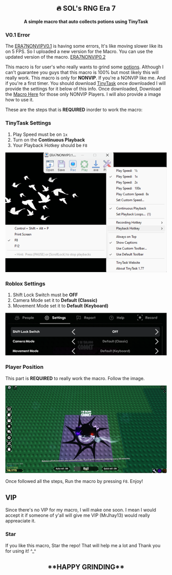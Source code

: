 <div align="center">
<h2 align="center">🔥 SOL's RNG Era 7</h2>

  <h4 align="center">A simple macro that auto collects potions using TinyTask</h4>

</div>

<h3>V0.1 Error</h3>

The [ERA7NONVIPV0.1](https://github.com/ItzKashiii/SOLS-RNG-Era7/tree/main/ERA7-Macro/NONVIP/V0.1) is having some errors, It's like moving slower like its on 5 FPS. So I uploaded a new version for the Macro. You can use the updated version of the macro. [ERA7NONVIP0.2](https://github.com/ItzKashiii/SOLS-RNG-Era7/tree/main/ERA7-Macro/NONVIP/V0.2)

This macro is for user's who really wants to grind some <u>potions</u>. Although I can't guarantee you guys that this macro is 100% but most likely this will really work. This macro is only for **NONVIP**. If you're a NONVIP like me. And if you're a first timer. You should download [TinyTask](https://tinytask.net/) once downloaded I will provide the settings for it below of this info. Once downloaded, Download the [Macro Here](https://github.com/ItzKashiii/SOLS-RNG-Era7/tree/main/ERA7-Macro/NONVIP/V0.1) for those only NONVIP Players. I will also provide a image how to use it. 

These are the steps that is **REQUIRED** inorder to work the macro:

<h3>TinyTask Settings</h3>

1. Play Speed must be on `1x`
2. Turn on the **Continuous Playback**
3. Your Playback Hotkey should be `F8`

![TinyTaskSettings](./Examples/Images/TinyTaskSettings.png)

<h3>Roblox Settings</h3>

1. Shift Lock Switch must be **OFF**
2. Camera Mode set it to **Default (Classic)**
3. Movement Mode set it to **Default (Keyboard)**

![RobloxSettings](./Examples/Images/SettingsForMacro.png)

<h3>Player Position</h3>

This part is **REQUIRED** to really work the macro. Follow the image.

![PlayerPosition](./Examples/Images/PlayerPosition.png)

Once followed all the steps, Run the macro by pressing `F8`. Enjoy!

<h2>VIP</h2>
Since there's no VIP for my macro, I will make one soon. I mean I would accept it if someone of y'all will give me VIP (MrJhay13) would really appreaciate it.

### Star
If you like this macro, Star the repo! That will help me a lot and Thank you for using it! ^_^

<h2 align="center">**HAPPY GRINDING**</h2>
